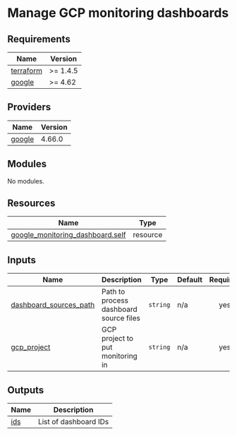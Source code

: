 # Manage GCP monitoring dashboards

<!-- BEGINNING OF PRE-COMMIT-TERRAFORM DOCS HOOK -->
## Requirements

| Name | Version |
|------|---------|
| <a name="requirement_terraform"></a> [terraform](#requirement\_terraform) | >= 1.4.5 |
| <a name="requirement_google"></a> [google](#requirement\_google) | >= 4.62 |

## Providers

| Name | Version |
|------|---------|
| <a name="provider_google"></a> [google](#provider\_google) | 4.66.0 |

## Modules

No modules.

## Resources

| Name | Type |
|------|------|
| [google_monitoring_dashboard.self](https://registry.terraform.io/providers/hashicorp/google/latest/docs/resources/monitoring_dashboard) | resource |

## Inputs

| Name | Description | Type | Default | Required |
|------|-------------|------|---------|:--------:|
| <a name="input_dashboard_sources_path"></a> [dashboard\_sources\_path](#input\_dashboard\_sources\_path) | Path to process dashboard source files | `string` | n/a | yes |
| <a name="input_gcp_project"></a> [gcp\_project](#input\_gcp\_project) | GCP project to put monitoring in | `string` | n/a | yes |

## Outputs

| Name | Description |
|------|-------------|
| <a name="output_ids"></a> [ids](#output\_ids) | List of dashboard IDs |
<!-- END OF PRE-COMMIT-TERRAFORM DOCS HOOK -->
